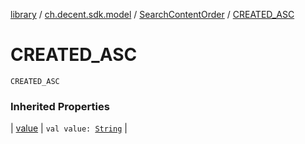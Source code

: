 [library](../../index.md) / [ch.decent.sdk.model](../index.md) / [SearchContentOrder](index.md) / [CREATED_ASC](./-c-r-e-a-t-e-d_-a-s-c.md)

# CREATED_ASC

`CREATED_ASC`

### Inherited Properties

| [value](value.md) | `val value: `[`String`](https://kotlinlang.org/api/latest/jvm/stdlib/kotlin/-string/index.html) |


